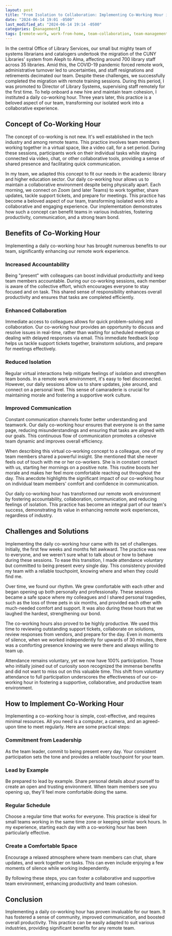```yaml
---
layout: post
title: "From Isolation to Collaboration: Implementing Co-Working Hour in a Remote Library Team"
date: "2024-06-14 19:01 -0500"
last_modified_at: "2024-06-14 19:14 -0500"
categories: [management]
tags: [remote-work, work-from-home, team-collaboration, team-management, change-management]
---
```


In the central Office of Library Services, our small but mighty team of systems librarians and catalogers undertook the migration of the CUNY Libraries' system from Aleph to Alma, affecting around 700 library staff across 35 libraries. Amid this, the COVID-19 pandemic forced remote work, administrative turnover led to uncertainties, and staff resignations and retirements decimated our team. Despite these challenges, we successfully completed the migration with remote training sessions. During this period, I was promoted to Director of Library Systems, supervising staff remotely for the first time. To help onboard a new hire and maintain team cohesion, I instituted a daily co-working hour. Three years later, this practice is a beloved aspect of our team, transforming our isolated work into a collaborative experience.

## Concept of Co-Working Hour

The concept of co-working is not new. It's well established in the tech industry and among remote teams. This practice involves team members working together in a virtual space, like a video call, for a set period. During these sessions, participants work on their individual tasks while staying connected via video, chat, or other collaborative tools, providing a sense of shared presence and facilitating quick communication.

In my team, we adapted this concept to fit our needs in the academic library and higher education sector. Our daily co-working hour allows us to maintain a collaborative environment despite being physically apart. Each morning, we connect on Zoom (and later Teams) to work together, share updates, tackle support tickets, and prepare for meetings. This practice has become a beloved aspect of our team, transforming isolated work into a collaborative and engaging experience. Our implementation demonstrates how such a concept can benefit teams in various industries, fostering productivity, communication, and a strong team bond.

## Benefits of Co-Working Hour

Implementing a daily co-working hour has brought numerous benefits to our team, significantly enhancing our remote work experience.

### Increased Accountability

Being "present" with colleagues can boost individual productivity and keep team members accountable. During our co-working sessions, each member is aware of the collective effort, which encourages everyone to stay focused and on task. This shared sense of responsibility enhances overall productivity and ensures that tasks are completed efficiently.

### Enhanced Collaboration

Immediate access to colleagues allows for quick problem-solving and collaboration. Our co-working hour provides an opportunity to discuss and resolve issues in real-time, rather than waiting for scheduled meetings or dealing with delayed responses via email. This immediate feedback loop helps us tackle support tickets together, brainstorm solutions, and prepare for meetings effectively.

### Reduced Isolation

Regular virtual interactions help mitigate feelings of isolation and strengthen team bonds. In a remote work environment, it's easy to feel disconnected. However, our daily sessions allow us to share updates, joke around, and connect on a personal level. This sense of camaraderie is crucial for maintaining morale and fostering a supportive work culture.

### Improved Communication

Constant communication channels foster better understanding and teamwork. Our daily co-working hour ensures that everyone is on the same page, reducing misunderstandings and ensuring that tasks are aligned with our goals. This continuous flow of communication promotes a cohesive team dynamic and improves overall efficiency.

When describing this virtual co-working concept to a colleague, one of my team members shared a powerful insight. She mentioned that she never feels out of touch with me or her co-workers. She is in constant contact with us, starting her mornings on a positive note. This routine boosts her morale and makes her feel more comfortable reaching out throughout the day. This anecdote highlights the significant impact of our co-working hour on individual team members' comfort and confidence in communication.

Our daily co-working hour has transformed our remote work environment by fostering accountability, collaboration, communication, and reducing feelings of isolation. This practice has become an integral part of our team's success, demonstrating its value in enhancing remote work experiences, regardless of industry.

## Challenges and Solutions

Implementing the daily co-working hour came with its set of challenges. Initially, the first few weeks and months felt awkward. The practice was new to everyone, and we weren't sure what to talk about or how to behave during these sessions. To ease this transition, I made attendance voluntary but committed to being present every single day. This consistency provided my team with a reliable touchpoint, knowing where and when they could find me.

Over time, we found our rhythm. We grew comfortable with each other and began opening up both personally and professionally. These sessions became a safe space where my colleagues and I shared personal tragedies, such as the loss of three pets in six months, and provided each other with much-needed comfort and support. It was also during these hours that we laughed the hardest, strengthening our bond.

The co-working hours also proved to be highly productive. We used this time to reviewing outstanding support tickets, collaborate on solutions, review responses from vendors, and prepare for the day. Even in moments of silence, when we worked independently for upwards of 30 minutes, there was a comforting presence knowing we were there and always willing to team up.

Attendance remains voluntary, yet we now have 100% participation. Those who initially joined out of curiosity soon recognized the immense benefits and did not want to miss out on this valuable time. This shift from voluntary attendance to full participation underscores the effectiveness of our co-working hour in fostering a supportive, collaborative, and productive team environment.

## How to Implement Co-Working Hour

Implementing a co-working hour is simple, cost-effective, and requires minimal resources. All you need is a computer, a camera, and an agreed-upon time to meet regularly. Here are some practical steps:

### Commitment from Leadership

As the team leader, commit to being present every day. Your consistent participation sets the tone and provides a reliable touchpoint for your team.

### Lead by Example

Be prepared to lead by example. Share personal details about yourself to create an open and trusting environment. When team members see you opening up, they'll feel more comfortable doing the same.

### Regular Schedule

Choose a regular time that works for everyone. This practice is ideal for small teams working in the same time zone or keeping similar work hours. In my experience, starting each day with a co-working hour has been particularly effective.

### Create a Comfortable Space

Encourage a relaxed atmosphere where team members can chat, share updates, and work together on tasks. This can even include enjoying a few moments of silence while working independently.

By following these steps, you can foster a collaborative and supportive team environment, enhancing productivity and team cohesion.

## Conclusion

Implementing a daily co-working hour has proven invaluable for our team. It has fostered a sense of community, improved communication, and boosted overall productivity. This practice can be easily adapted to suit various industries, providing significant benefits for any remote team.
